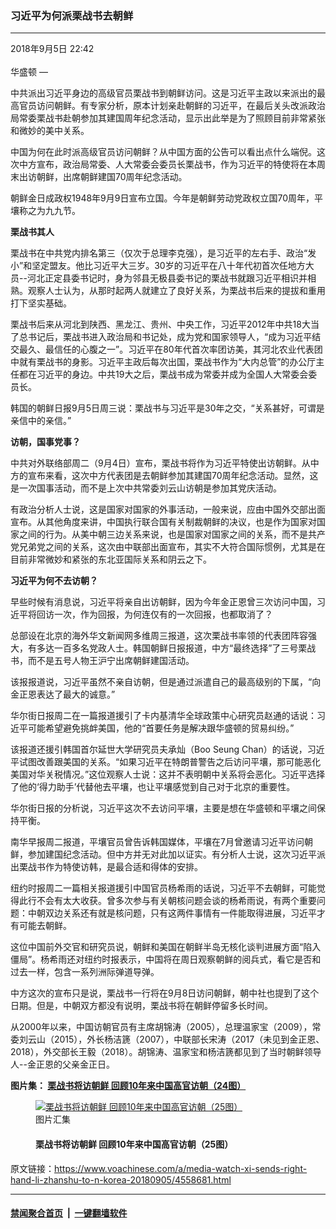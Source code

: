 ### 习近平为何派栗战书去朝鲜
------------------------

<div class="published">
 <span class="date" title="中国时间">
  <time datetime="2018-09-05T22:42:08+08:00">
   2018年9月5日 22:42
  </time>
 </span>
</div>
<br/>
<div class="wsw">
 <span class="dateline">
  华盛顿 —
 </span>
 <p>
  中共派出习近平身边的高级官员栗战书到朝鲜访问。这是习近平主政以来派出的最高官员访问朝鲜。有专家分析，原本计划亲赴朝鲜的习近平，在最后关头改派政治局常委栗战书赴朝参加其建国周年纪念活动，显示出此举是为了照顾目前非常紧张和微妙的美中关系。
 </p>
 <p>
  中国为何在此时派高级官员访问朝鲜？从中国方面的公告可以看出点什么端倪。这次中方宣布，政治局常委、人大常委会委员长栗战书，作为习近平的特使将在本周末出访朝鲜，出席朝鲜建国70周年纪念活动。
 </p>
 <p>
  朝鲜金日成政权1948年9月9日宣布立国。今年是朝鲜劳动党政权立国70周年，平壤称之为九九节。
 </p>
 <p>
  <strong>
   栗战书其人
  </strong>
 </p>
 <p>
  栗战书在中共党内排名第三（仅次于总理李克强），是习近平的左右手、政治“发小”和坚定盟友。他比习近平大三岁。30岁的习近平在八十年代初首次任地方大员--河北正定县委书记时，身为邻县无极县委书记的栗战书就跟习近平相识并相熟。观察人士认为，从那时起两人就建立了良好关系，为栗战书后来的提拔和重用打下坚实基础。
 </p>
 <p>
  栗战书后来从河北到陕西、黑龙江、贵州、中央工作，习近平2012年中共18大当了总书记后，栗战书进入政治局和书记处，成为党和国家领导人，“成为习近平结交最久、最信任的心腹之一”。习近平在80年代首次率团访美，其河北农业代表团中就有栗战书的身影。习近平主政后每次出国，栗战书作为“大内总管”的办公厅主任都在习近平的身边。中共19大之后，栗战书成为常委并成为全国人大常委会委员长。
 </p>
 <p>
  韩国的朝鲜日报9月5日周三说：栗战书与习近平是30年之交，“关系甚好，可谓是亲信中的亲信。”
 </p>
 <p>
  <strong>
   访朝，国事党事？
  </strong>
 </p>
 <p>
  中共对外联络部周二（9月4日）宣布，栗战书将作为习近平特使出访朝鲜。从中方的宣布来看，这次中方代表团是去朝鲜参加其建国70周年纪念活动。显然，这是一次国事活动，而不是上次中共常委刘云山访朝是参加其党庆活动。
 </p>
 <p>
  有政治分析人士说，这是国家对国家的外事活动，一般来说，应由中国外交部出面宣布。从其他角度来讲，中国执行联合国有关制裁朝鲜的决议，也是作为国家对国家之间的行为。从美中朝三边关系来说，也是国家对国家之间的关系，而不是共产党兄弟党之间的关系，这次由中联部出面宣布，其实不大符合国际惯例，尤其是在目前非常微妙和紧张的东北亚国际关系和阴云之下。
 </p>
 <p>
  <strong>
   习近平为何不去访朝？
  </strong>
 </p>
 <p>
  早些时候有消息说，习近平将亲自出访朝鲜，因为今年金正恩曾三次访问中国，习近平将回访一次，作为回报，为何连仅有的一次回报，也都取消了？
 </p>
 <p>
  总部设在北京的海外华文新闻网多维周三报道，这次栗战书率领的代表团阵容强大，有多达一百多名党政人士。韩国朝鲜日报报道，中方“最终选择”了三号栗战书，而不是五号人物王沪宁出席朝鲜建国活动。
 </p>
 <p>
  该报报道说，习近平虽然不亲自访朝，但是通过派遣自己的最高级别的下属，“向金正恩表达了最大的诚意。”
 </p>
 <p>
  华尔街日报周二在一篇报道援引了卡内基清华全球政策中心研究员赵通的话说：习近平可能希望避免挑衅美国，他的“首要任务是解决跟华盛顿的贸易纠纷。”
 </p>
 <p>
  该报道还援引韩国首尔延世大学研究员夫承灿（Boo Seung Chan）的话说，习近平试图改善跟美国的关系。“如果习近平在特朗普警告之后访问平壤，那可能恶化美国对华关税情况。”这位观察人士说：这并不表明朝中关系将会恶化。习近平选择了他的‘得力助手’代替他去平壤，也让平壤感觉到自己对于北京的重要性。
 </p>
 <p>
  华尔街日报的分析说，习近平这次不去访问平壤，主要是想在华盛顿和平壤之间保持平衡。
 </p>
 <p>
  南华早报周二报道，平壤官员曾告诉韩国媒体，平壤在7月曾邀请习近平访问朝鲜，参加建国纪念活动。但中方并无对此加以证实。有分析人士说，这次习近平派出栗战书作为特使访韩，是最合适和得体的安排。
 </p>
 <p>
  纽约时报周二一篇相关报道援引中国官员杨希雨的话说，习近平不去朝鲜，可能觉得此行不会有太大收获。曾多次参与有关朝核问题会谈的杨希雨说，有两个重要问题：中朝双边关系还有就是核问题，只有这两件事情有一件能取得进展，习近平才有可能去朝鲜。
 </p>
 <p>
  这位中国前外交官和研究员说，朝鲜和美国在朝鲜半岛无核化谈判进展方面“陷入僵局”。杨希雨还对纽约时报表示，中国将在周日观察朝鲜的阅兵式，看它是否和过去一样，包含一系列洲际弹道导弹。
 </p>
 <p>
  中方这次的宣布只是说，栗战书一行将在9月8日访问朝鲜，朝中社也提到了这个日期。但是，中朝双方都没有说明，栗战书将在朝鲜停留多长时间。
 </p>
 <p>
  从2000年以来，中国访朝官员有主席胡锦涛（2005），总理温家宝（2009），常委刘云山（2015），外长杨洁篪（2007），中联部长宋涛（2017（未见到金正恩、2018），外交部长王毅（2018）。胡锦涛、温家宝和杨洁篪都见到了当时朝鲜领导人--金正恩的父亲金正日。
 </p>
 <p>
  <strong>
   图片集：
   <a class="wsw__a" href="https://www.voachinese.com/a/4446640.html">
    <span class="title">
     栗战书将访朝鲜 回顾10年来中国高官访朝（24图）
    </span>
   </a>
  </strong>
 </p>
 <div class="wsw__embed">
  <figure class="media-gallery-embed overlay-wrap js-media-expand" data-lbox-gallery="true" data-lbox-gallery-url="/a/4446640.html">
   <a href="https://www.voachinese.com/a/4446640.html" title="栗战书将访朝鲜 回顾10年来中国高官访朝（25图）">
    <div class="img-wrap">
     <div class="thumb thumb16_9">
      <img alt="栗战书将访朝鲜 回顾10年来中国高官访朝（25图）" src="https://gdb.voanews.com/701F9D85-91A2-4992-BB98-E8664C454989_w250_r1_s.jpg"/>
     </div>
     <span class="ico ico-gallery ico--media-type ico--xl">
     </span>
     <span class="ico ico-gallery ico--media-expand ico--rounded">
     </span>
    </div>
   </a>
   <figcaption class="d-flex flex-wrap overlay-content">
    <span class="label label--media label--inverted m-l-sm">
     图片汇集
    </span>
    <h4 class="title title--media title--inverted m-l-sm">
     栗战书将访朝鲜 回顾10年来中国高官访朝（25图）
    </h4>
   </figcaption>
   <div>
    <div data-lbox-gallery-item-src="https://gdb.voanews.com/701F9D85-91A2-4992-BB98-E8664C454989_w1024_q10_s.jpg" data-lbox-gallery-item-title="2018年4月16日，朝鲜领导人金正恩及其夫人李雪主和中共中央对外联络部部长宋涛在平壤观看中国芭蕾舞剧《红色娘子军》后同演员一起鼓掌。此前，李雪主同朝鲜高层官员观看了中国芭蕾舞团演出的舞剧《吉赛尔》。而在2017年11月，宋涛以中共中央总书记习近平特使的身份访问朝鲜，目的是向金正恩通报中共十九大的情况， 却在平壤受到冷遇，没见到金正恩。">
    </div>
    <div data-lbox-gallery-item-src="https://gdb.voanews.com/D94DC023-D006-4FE2-860F-2C6ADF82BF34_w1024_q10_s.jpg" data-lbox-gallery-item-title="朝鲜中央通讯社2018年5月3日发布的这张照片中，中国国务委员兼外长王毅在访问平壤期间签名或者题词，后面的画作题材似乎是1950年代所谓中国志愿军在朝鲜。">
    </div>
    <div data-lbox-gallery-item-src="https://gdb.voanews.com/2813C640-077B-4FF9-9210-0A861FDA4F61_w1024_q10_s.jpg" data-lbox-gallery-item-title="2018年3月17日，新当选的中国人大委员长栗战书在全国人大全体会议上手按宪法，宣誓就职。中国和朝鲜官方媒体9月4日同时刊文说，应朝鲜劳动党和政府的邀请，中国共产党中央政治局常委、中国全国人大委员长栗战书9月8日率中国党政代表团访问朝鲜，庆祝朝鲜建国70周年。中朝官媒都没有说明栗战书将在朝鲜逗留多长时间。">
    </div>
    <div data-lbox-gallery-item-src="https://gdb.voanews.com/A9CFB9BA-67BA-4DB1-AC35-E21AB2CE3791_w1024_q10_s.jpg" data-lbox-gallery-item-title='2018年3月中国人大会议上的习近平、栗战书和李克强。当时，习近平与即将出任人大常委会委员长的栗战书频频交谈，但与中共党内排名第二的总理李克强极少互动。9月8日开始，&lt;span style="font-size: 1em;"&gt;栗战书将作为中国党政头号人物习近平的特使访朝。&lt;/span&gt;&lt;span style="font-size: 1em;"&gt;而此前一直有报道说，朝鲜方面邀请习近平9月访问朝鲜，而今，习近平不去，而让栗战书作为特别代表访朝，引发外界种种解读。&lt;/span&gt;'>
    </div>
    <div data-lbox-gallery-item-src="https://gdb.voanews.com/3D1CF2B9-4F42-4B6A-8A62-55AB0352F489_w1024_q10_s.jpg" data-lbox-gallery-item-title="栗战书曾经多次出访，图为2017年4月26日俄罗斯总统弗拉基米尔&amp;middot;普京和中共中央办公厅主任栗战书在俄罗斯莫斯科克里姆林宫会晤时握手。">
    </div>
    <div data-lbox-gallery-item-src="https://gdb.voanews.com/1E0A0FBA-8071-41B7-BF6C-5B608850B5C0_w1024_q10_s.jpg" data-lbox-gallery-item-title="栗战书曾经随同习近平出访美国，图为2015年9月22日中国国家主席习近平在西雅图的晚宴上向美国和中国的信息科技公司的首席执行官们发表政策演讲时，中共中央办公厅主任栗战书和美国企业家比尔&amp;middot;盖茨和夫人梅琳达&amp;middot;盖茨在倾听。">
    </div>
    <div data-lbox-gallery-item-src="https://gdb.voanews.com/F52DAF51-28D9-4F80-86BD-8399A28DA527_w1024_q10_s.jpg" data-lbox-gallery-item-title="2013年3月23日中共中央办公厅主任栗战书，翻译，习近平，王沪宁，杨洁篪（从左到右）在俄罗斯国家杜马。（美国之音白桦拍摄）">
    </div>
    <div data-lbox-gallery-item-src="https://gdb.voanews.com/7F584384-BAFC-4F47-8E32-34B5A4D18996_w1024_q10_s.jpg" data-lbox-gallery-item-title="2009年10月5日，在平壤国宾馆，中国国务院总理温家宝向朝鲜领导人金正日介绍中方赠送的礼品。这是18年来中国总理第一次访问朝鲜。温家宝此行还凭吊所谓的中国人民志愿军烈士陵园，给毛岸英墓献花。">
    </div>
    <div data-lbox-gallery-item-src="https://gdb.voanews.com/BFBBAF36-35B2-47D9-BAD4-3D6576AA0F44_w1024_q10_s.jpg" data-lbox-gallery-item-title="2008年6月18日，中国国家副主席习近平和朝鲜领导人金正日在平壤走向会议厅。这是习近平就任国家副主席后的第一次出访。但习近平就任中共总书记之后，对朝鲜冷淡，没去访问过。2018年3月金正恩访华后，两国关系改善。 4月中旬，美国有线电视台CNN报道说，习近平准备尽快访问朝鲜。中国外交部发言人华春莹在例行记者会上说，她不了解有关习近平计划访问朝鲜的信息，但中国和朝鲜有高层互访的传统。金正恩访问北京期间曾邀请习近平访问朝鲜，习近平当时欣然接受。&lt;br /&gt;
&amp;nbsp;">
    </div>
    <div data-lbox-gallery-item-src="https://gdb.voanews.com/06C264BF-C1E2-4682-BBBA-83B0FEC2F214_w1024_q10_s.jpg" data-lbox-gallery-item-title="朝鲜中央通讯社2018年5月3日发布的这张照片中，中国国务委员兼外长王毅在访问平壤期间同朝鲜外相李勇浩在餐桌旁碰杯。">
    </div>
    <div data-lbox-gallery-item-src="https://gdb.voanews.com/3E255BEF-590C-4E43-82FA-B20834BD0E3D_w1024_q10_s.jpg" data-lbox-gallery-item-title="2018年4月15日，朝鲜领导人金正恩及其夫人李雪主和中共中央对外联络部部长宋涛在平壤。日本读卖新闻4月中旬援引多位知情人士的话说，朝鲜官员和宋涛讨论了习近平访朝的议题，朝鲜方面希望习近平早日访问平壤。">
    </div>
    <div data-lbox-gallery-item-src="https://gdb.voanews.com/7C76869C-74C0-4872-AF77-CBF9A3ECBC97_w1024_q10_s.jpg" data-lbox-gallery-item-title="2018年4月16日，朝鲜领导人金正恩及其夫人李雪主和中共中央对外联络部部长宋涛以及芭蕾舞剧《红色娘子军》的演员在平壤。朝鲜前两代领导人金日成和金正日在出国访问或者会见外宾时，不偕同夫人。而金正恩不同，李雪主参加外事活动。">
    </div>
    <div data-lbox-gallery-item-src="https://gdb.voanews.com/04C1C32C-72FC-42BA-A6E3-FB68321E6103_w1024_q10_s.jpg" data-lbox-gallery-item-title="2018年4月15日，朝鲜领导人金正恩在平壤会见中共中央对外联络部部长宋涛。">
    </div>
    <div data-lbox-gallery-item-src="https://gdb.voanews.com/97F7617D-5B07-4B29-A960-8CDEEF82D85C_w1024_q10_s.jpg" data-lbox-gallery-item-title="2018年4月13日，朝鲜人欢迎中共中联部部长宋涛为首的中国艺术团到平壤机场。一大群中国演员抵达朝鲜参加4月31日春季友谊艺术节。">
    </div>
    <div data-lbox-gallery-item-src="https://gdb.voanews.com/6F9157CC-808F-406C-932D-36C15108CCB8_w1024_q10_s.jpg" data-lbox-gallery-item-title="2015年10月10日朝鲜领导人金正恩同中共政治局常委同刘云山(右二)一道观看朝鲜&amp;quot;劳动党&amp;quot;建党70周年阅兵式。在2017年，在中朝关系渐行渐远，冷淡紧张的情况下，朝鲜阅兵没有中国高官参加。而在过去的朝鲜阅兵或者其他典礼中，中国高官时有出席。">
    </div>
    <div data-lbox-gallery-item-src="https://gdb.voanews.com/BB8DAA61-281F-4603-B21F-4173485C4278_w1024_q10_s.jpg" data-lbox-gallery-item-title="朝鲜领导人金正恩同中共政治局常委同刘云山在平壤的朝鲜&amp;quot;劳动党&amp;quot;建党70周年阅兵式上招手（2015年10月10日）。">
    </div>
    <div data-lbox-gallery-item-src="https://gdb.voanews.com/1C1F4E60-9649-4BA9-BB36-7A18E0CB5769_w1024_q10_s.jpg" data-lbox-gallery-item-title="朝鲜领导人金正恩同中共政治局常委同刘云山在平壤的朝鲜&amp;quot;劳动党&amp;quot;建党70周年阅兵式上携手（2015年10月10日）。">
    </div>
    <div data-lbox-gallery-item-src="https://gdb.voanews.com/4A492254-E15C-437E-8103-8ECA3006F899_w1024_q10_s.jpg" data-lbox-gallery-item-title="朝鲜领导人金正恩同中共政治局常委刘云山在平壤握手，刘云山这个访问是为了庆祝朝鲜&amp;quot;劳动党&amp;quot;建党70周年（2015年10月10日）。">
    </div>
    <div data-lbox-gallery-item-src="https://gdb.voanews.com/5093DDAC-255F-4C3F-A403-E5EB89AAEF9F_w1024_q10_s.jpg" data-lbox-gallery-item-title="视频截图显示，2013年7月27日，朝鲜领导人金正恩和中国副主席李源潮在平壤纪念朝鲜战争停战60周年的庆典上">
    </div>
    <div data-lbox-gallery-item-src="https://gdb.voanews.com/17689075-51AE-4A0D-940C-0BD274A35157_w1024_q10_s.jpg" data-lbox-gallery-item-title="2013年7月下旬，朝鲜领导人金正恩和中国副主席李源潮在平壤握手。">
    </div>
    <div data-lbox-gallery-item-src="https://gdb.voanews.com/042CCD4C-C45E-41D3-AB85-E86027919D1C_w1024_q10_s.jpg" data-lbox-gallery-item-title="2011年7月12日，中国国务院副总理张德江在平壤会见朝鲜最高人民会议常任委员会委员长金永南，他这次访朝是为庆祝《中朝友好合作互助条约》缔结50周年。张德江曾留学朝鲜，1978年到1980年在朝鲜金日成综合大学留学。此外，2011年11月，李克强也曾访问韩国和朝鲜，西方三大通讯社只有他访问韩国的照片，没有访问朝鲜的。">
    </div>
    <div data-lbox-gallery-item-src="https://gdb.voanews.com/777CE80A-21E3-4514-8979-FF1487BB5902_w1024_q10_s.jpg" data-lbox-gallery-item-title="2010年10月25日，朝鲜领导人金正日和他的儿子金正恩在平壤接待郭伯雄上将率领的中国军事代表团，他们看着中方的礼物。郭伯雄此行是参加所谓的中国人民志愿军入朝参战60周年纪念活动。">
    </div>
    <div data-lbox-gallery-item-src="https://gdb.voanews.com/67FF8523-D568-44C2-9252-F54D296D509D_w1024_q10_s.jpg" data-lbox-gallery-item-title=" 2010年10月25日，朝鲜领导人金正日和他的儿子金正恩在平壤与中共中央军委副主席郭伯雄率领的中国军事代表团合影。">
    </div>
    <div data-lbox-gallery-item-src="https://gdb.voanews.com/6A1F397B-DCCE-4EA5-9396-1AE059558564_w1024_q10_s.jpg" data-lbox-gallery-item-title="朝鲜中央新闻社的图片显示2010年10月9日周永康访问朝鲜，在平壤机场接受鲜花. 他此行是参加朝鲜劳动党成立65周年大庆。">
    </div>
    <div data-lbox-gallery-item-src="https://gdb.voanews.com/E29388BB-685B-438C-AA6D-6B5263DD2F86_w1024_q10_s.jpg" data-lbox-gallery-item-title="朝鲜中央新闻社的图片显示，2010年10月10日，朝鲜领导人金正日和中国高官周永康在朝鲜劳动党成立65周年庆典的主席台上">
    </div>
   </div>
  </figure>
 </div>
 <p>
 </p>
</div>

原文链接：https://www.voachinese.com/a/media-watch-xi-sends-right-hand-li-zhanshu-to-n-korea-20180905/4558681.html


------------------------
#### [禁闻聚合首页](https://github.com/gfw-breaker/banned-news/blob/master/README.md) &nbsp;|&nbsp;  [一键翻墙软件](https://github.com/gfw-breaker/nogfw/blob/master/README.md)